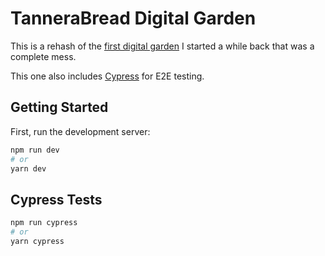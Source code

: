 # TanneraBread Digital Garden

This is a rehash of the [first digital garden](https://github.com/tannerabread/resume) I started a while back that was a complete mess.

This one also includes [Cypress](https://www.cypress.io/) for E2E testing.

## Getting Started

First, run the development server:

```bash
npm run dev
# or
yarn dev
```

## Cypress Tests

```bash
npm run cypress
# or
yarn cypress
```
